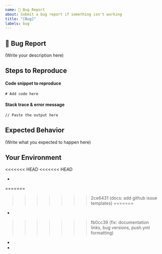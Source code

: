 ```yaml
---
name: 🐛 Bug Report
about: Submit a bug report if something isn't working
title: "[Bug]"
labels: bug
---
```


## 🐛 Bug Report

<!--
    What's the bug in **seda-rust** that you found?
    How serious is this bug and what is affected?
-->

(Write your description here)

## Steps to Reproduce

<!--
    What module(s) are affected by the issue?
    How do I reproduce this issue?
-->

#### Code snippet to reproduce

```
# Add code here
```

#### Stack trace & error message

```
// Paste the output here
```

## Expected Behavior

<!--
    What was supposed to happen?
    What happened instead?
-->

(Write what you expected to happen here)

## Your Environment

<<<<<<< HEAD
<<<<<<< HEAD
- <!-- seda-rust Version -->
=======
>>>>>>> 2ce6431 (docs: add github issue templates)
=======
- <!-- seda-rust Version -->
>>>>>>> fb0cc39 (fix: documentation links, bug versions, push.yml formatting)
- <!-- Rust Version -->
- <!-- Computer OS -->
